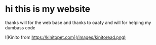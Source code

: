 # hi this is my website
thanks will for the web base
and thanks to oaafy and will for helping my dumbass code

![Kinito from https://kinitopet.com](/images/kinitoread.png)

